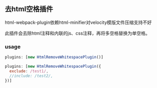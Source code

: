 ## 去html空格插件

html-webpack-plugin依赖html-minifier对velocity模版文件压缩支持不好

此插件会去除html注释和内联的js、css注释，再将多空格替换为单空格。

### usage

```javascript
plugins: [new HtmlRemoveWhitespacePlugin()]
```

```javascript
plugins: [new HtmlRemoveWhitespacePlugin({
  exclude: /test1/,
  //include: /test2/,
})]
```
